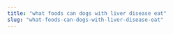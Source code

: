 ```yaml
---
title: "what foods can dogs with liver disease eat"
slug: "what-foods-can-dogs-with-liver-disease-eat"
---
```


